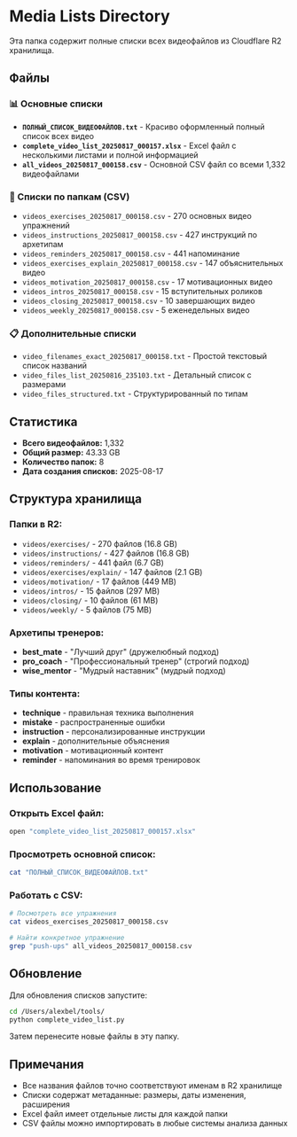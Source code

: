 # Media Lists Directory

Эта папка содержит полные списки всех видеофайлов из Cloudflare R2 хранилища.

## Файлы

### 📊 Основные списки
- **`ПОЛНЫЙ_СПИСОК_ВИДЕОФАЙЛОВ.txt`** - Красиво оформленный полный список всех видео
- **`complete_video_list_20250817_000157.xlsx`** - Excel файл с несколькими листами и полной информацией
- **`all_videos_20250817_000158.csv`** - Основной CSV файл со всеми 1,332 видеофайлами

### 📁 Списки по папкам (CSV)
- `videos_exercises_20250817_000158.csv` - 270 основных видео упражнений
- `videos_instructions_20250817_000158.csv` - 427 инструкций по архетипам
- `videos_reminders_20250817_000158.csv` - 441 напоминание
- `videos_exercises_explain_20250817_000158.csv` - 147 объяснительных видео
- `videos_motivation_20250817_000158.csv` - 17 мотивационных видео
- `videos_intros_20250817_000158.csv` - 15 вступительных роликов
- `videos_closing_20250817_000158.csv` - 10 завершающих видео
- `videos_weekly_20250817_000158.csv` - 5 еженедельных видео

### 📋 Дополнительные списки
- `video_filenames_exact_20250817_000158.txt` - Простой текстовый список названий
- `video_files_list_20250816_235103.txt` - Детальный список с размерами
- `video_files_structured.txt` - Структурированный по типам

## Статистика

- **Всего видеофайлов:** 1,332
- **Общий размер:** 43.33 GB
- **Количество папок:** 8
- **Дата создания списков:** 2025-08-17

## Структура хранилища

### Папки в R2:
- `videos/exercises/` - 270 файлов (16.8 GB)
- `videos/instructions/` - 427 файлов (16.8 GB) 
- `videos/reminders/` - 441 файл (6.7 GB)
- `videos/exercises/explain/` - 147 файлов (2.1 GB)
- `videos/motivation/` - 17 файлов (449 MB)
- `videos/intros/` - 15 файлов (297 MB)
- `videos/closing/` - 10 файлов (61 MB)
- `videos/weekly/` - 5 файлов (75 MB)

### Архетипы тренеров:
- **best_mate** - "Лучший друг" (дружелюбный подход)
- **pro_coach** - "Профессиональный тренер" (строгий подход)
- **wise_mentor** - "Мудрый наставник" (мудрый подход)

### Типы контента:
- **technique** - правильная техника выполнения
- **mistake** - распространенные ошибки
- **instruction** - персонализированные инструкции
- **explain** - дополнительные объяснения
- **motivation** - мотивационный контент
- **reminder** - напоминания во время тренировок

## Использование

### Открыть Excel файл:
```bash
open "complete_video_list_20250817_000157.xlsx"
```

### Просмотреть основной список:
```bash
cat "ПОЛНЫЙ_СПИСОК_ВИДЕОФАЙЛОВ.txt"
```

### Работать с CSV:
```bash
# Посмотреть все упражнения
cat videos_exercises_20250817_000158.csv

# Найти конкретное упражнение
grep "push-ups" all_videos_20250817_000158.csv
```

## Обновление

Для обновления списков запустите:
```bash
cd /Users/alexbel/tools/
python complete_video_list.py
```

Затем перенесите новые файлы в эту папку.

## Примечания

- Все названия файлов точно соответствуют именам в R2 хранилище
- Списки содержат метаданные: размеры, даты изменения, расширения
- Excel файл имеет отдельные листы для каждой папки
- CSV файлы можно импортировать в любые системы анализа данных
